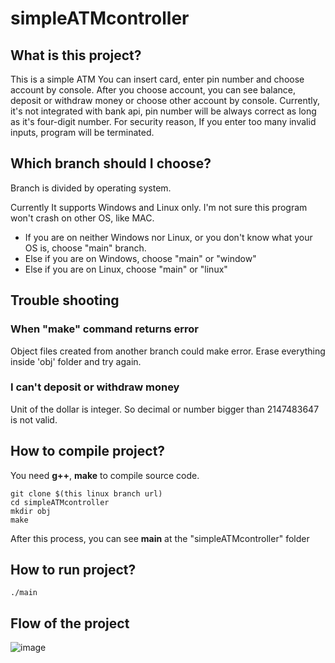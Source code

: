 # simpleATMcontroller

## What is this project?
This is a simple ATM
You can insert card, enter pin number and choose account by console.
After you choose account, you can see balance, deposit or withdraw money or choose other account by console.
Currently, it's not integrated with bank api, pin number will be always correct as long as it's four-digit number.
For security reason, If you enter too many invalid inputs, program will be terminated.

## Which branch should I choose?
Branch is divided by operating system.

Currently It supports Windows and Linux only. I'm not sure this program won't crash on other OS, like MAC.
* If you are on neither Windows nor Linux, or you don't know what your OS is, choose "main" branch.
* Else if you are on Windows, choose "main" or "window"
* Else if you are on Linux, choose "main" or "linux"

## Trouble shooting
### When "make" command returns error
Object files created from another branch could make error. Erase everything inside 'obj' folder and try again.

### I can't deposit or withdraw money
Unit of the dollar is integer. So decimal or number bigger than 2147483647 is not valid.

## How to compile project?
You need <b>g++</b>, <b>make</b> to compile source code.

    git clone $(this linux branch url)
    cd simpleATMcontroller
    mkdir obj
    make
After this process, you can see <b>main</b> at the "simpleATMcontroller" folder

## How to run project?
    ./main

## Flow of the project
![image](https://user-images.githubusercontent.com/102952766/162347759-e4ad6792-4c2a-4c9f-bcfd-61d500ceff3b.png)

